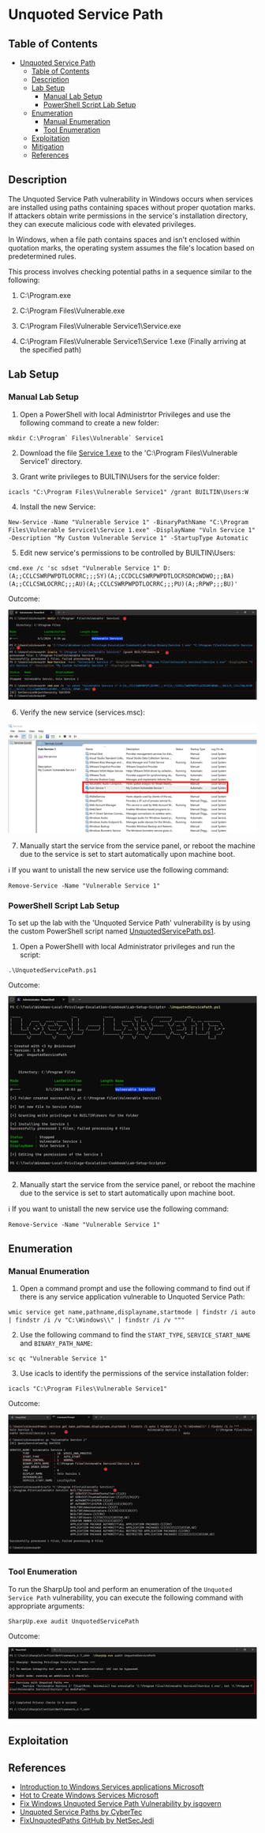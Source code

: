 # Unquoted Service Path

## Table of Contents

- [Unquoted Service Path](#unquoted-service-path)
  - [Table of Contents](#table-of-contents)
  - [Description](#description)
  - [Lab Setup](#lab-setup)
    - [Manual Lab Setup](#manual-lab-setup)
    - [PowerShell Script Lab Setup](#powershell-script-lab-setup)
  - [Enumeration](#enumeration)
    - [Manual Enumeration](#manual-enumeration)
    - [Tool Enumeration](#tool-enumeration)
  - [Exploitation](#exploitation)
  - [Mitigation](#mitigation)
  - [References](#references)

## Description

The Unquoted Service Path vulnerability in Windows occurs when services are installed using paths containing spaces without proper quotation marks. If attackers obtain write permissions in the service's installation directory, they can execute malicious code with elevated privileges.

In Windows, when a file path contains spaces and isn't enclosed within quotation marks, the operating system assumes the file's location based on predetermined rules.

This process involves checking potential paths in a sequence similar to the following:

1) C:\Program.exe

2) C:\Program Files\Vulnerable.exe

3) C:\Program Files\Vulnerable Service1\Service.exe

4) C:\Program Files\Vulnerable Service1\Service 1.exe (Finally arriving at the specified path)

## Lab Setup

### Manual Lab Setup

1) Open a PowerShell with local Administrtor Privileges and use the following command to create a new folder:

```
mkdir C:\Program` Files\Vulnerable` Service1
```

2) Download the file [Service 1.exe](/Lab-Setup-Binary/Service%201.exe) to the 'C:\Program Files\Vulnerable Service1' directory.

3) Grant write privileges to BUILTIN\Users for the service folder:

```
icacls "C:\Program Files\Vulnerable Service1" /grant BUILTIN\Users:W
```

4) Install the new Service:

```
New-Service -Name "Vulnerable Service 1" -BinaryPathName "C:\Program Files\Vulnerable Service1\Service 1.exe" -DisplayName "Vuln Service 1" -Description "My Custom Vulnerable Service 1" -StartupType Automatic
```

5) Edit new service's permissions to be controlled by BUILTIN\Users:

```
cmd.exe /c 'sc sdset "Vulnerable Service 1" D:(A;;CCLCSWRPWPDTLOCRRC;;;SY)(A;;CCDCLCSWRPWPDTLOCRSDRCWDWO;;;BA)(A;;CCLCSWLOCRRC;;;AU)(A;;CCLCSWRPWPDTLOCRRC;;;PU)(A;;RPWP;;;BU)'
```

Outcome:

![Unquoted-Service-Path-Manual-Lab-Setup](/Pictures/Unquoted-Service-Path-Manual-Lab-Setup.png)

6) Verify the new service (services.msc):

![Unquoted-Service-Path-Manual-Lab-Setup-Verify](/Pictures/Unquoted-Service-Path-Manual-Lab-Setup-Verify.png)

7) Manually start the service from the service panel, or reboot the machine due to the service is set to start automatically upon machine boot.

:information_source: If you want to unistall the new service use the following command:

```
Remove-Service -Name "Vulnerable Service 1"
```

### PowerShell Script Lab Setup

To set up the lab with the 'Unquoted Service Path' vulnerability is by using the custom PowerShell script named [UnquotedServicePath.ps1](/Lab-Setup-Scripts/UnquotedServicePath.ps1).

1) Open a PowerShelll with local Administrator privileges and run the script:

```
.\UnquotedServicePath.ps1
```

Outcome:

![Unquoted-Service-Path-Script-Lab-Setup](/Pictures/Unquoted-Service-Path-Script-Lab-Setup.png)

2) Manually start the service from the service panel, or reboot the machine due to the service is set to start automatically upon machine boot.

:information_source: If you want to unistall the new service use the following command:

```
Remove-Service -Name "Vulnerable Service 1"
```

## Enumeration

### Manual Enumeration

1) Open a command prompt and use the following command to find out if there is any service application vulnerable to Unquoted Service Path:

```
wmic service get name,pathname,displayname,startmode | findstr /i auto | findstr /i /v "C:\Windows\\" | findstr /i /v """
```

2) Use the following command to find the `START_TYPE`, `SERVICE_START_NAME` and `BINARY_PATH_NAME`:

```
sc qc "Vulnerable Service 1"
```

3) Use icacls to identify the permissions of the service installation folder:

```
icacls "C:\Program Files\Vulnerable Service1"
```

Outcome:

![Unquoted-Service-Manual-Enumeration](/Pictures/Unquoted-Service-Manual-Enumeration.png)


### Tool Enumeration

To run the SharpUp tool and perform an enumeration of the `Unquoted Service Path` vulnerability, you can execute the following command with appropriate arguments:

```
SharpUp.exe audit UnquotedServicePath
```

Outcome:

![Unquoted-Service-Tool-Enumeration](/Pictures/Unquoted-Service-Tool-Enumeration.png)

## Exploitation

## References

- [Introduction to Windows Services applications Microsoft](https://learn.microsoft.com/en-us/dotnet/framework/windows-services/introduction-to-windows-service-applications)
- [Hot to Create Windows Services Microsoft](https://learn.microsoft.com/en-us/dotnet/framework/windows-services/how-to-create-windows-services)
- [Fix Windows Unquoted Service Path Vulnerability by isgovern](https://isgovern.com/blog/how-to-fix-the-windows-unquoted-service-path-vulnerability/)
- [Unquoted Service Paths by CyberTec](https://kb.cybertecsecurity.com/knowledge/unquoted-service-paths)
- [FixUnquotedPaths GitHub by NetSecJedi](https://github.com/NetSecJedi/FixUnquotedPaths)
